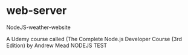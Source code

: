 # web-server
NodeJS-weather-website

A Udemy course called (The Complete Node.js Developer Course (3rd Edition) by Andrew Mead
NODEJS
TEST